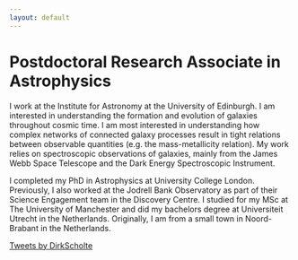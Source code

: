 ```yaml
---
layout: default
---
```


# Postdoctoral Research Associate in Astrophysics

I work at the Institute for Astronomy at the University of Edinburgh. I am interested in understanding the formation and evolution of galaxies throughout cosmic time. I am most interested in understanding how complex networks of connected galaxy processes result in tight relations between observable quantities (e.g. the mass-metallicity relation). My work relies on spectroscopic observations of galaxies, mainly from the James Webb Space Telescope and the Dark Energy Spectroscopic Instrument.

I completed my PhD in Astrophysics at University College London. Previously, I also worked at the Jodrell Bank Observatory as part of their Science Engagement team in the Discovery Centre. I studied for my MSc at The University of Manchester and did my bachelors degree at Universiteit Utrecht in the Netherlands. Originally, I am from a small town in Noord-Brabant in the Netherlands.

<a class="twitter-timeline" href="https://twitter.com/DirkScholte?ref_src=twsrc%5Etfw">Tweets by DirkScholte</a> <script async src="https://platform.twitter.com/widgets.js" charset="utf-8"></script>

